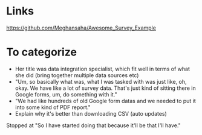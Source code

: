 # Links

https://github.com/Meghansaha/Awesome_Survey_Example

# To categorize

- Her title was data integration specialist, which fit well in terms of what she did (bring together multiple data sources etc)
- "Um, so basically what was, what I was tasked with was just like, oh, okay. We have like a lot of survey data. That's just kind of sitting there in Google forms, um, do something with it."
- "We had like hundreds of old Google form datas and we needed to put it into some kind of PDF report."
- Explain why it's better than downloading CSV (auto updates)


Stopped at "So I have started doing that because it'll be that I'll have."